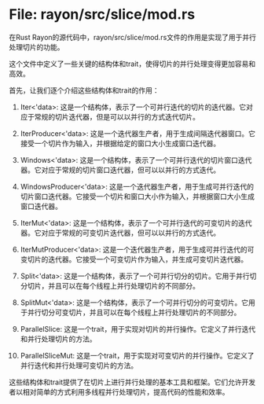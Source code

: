 # File: rayon/src/slice/mod.rs

在Rust Rayon的源代码中，rayon/src/slice/mod.rs文件的作用是实现了用于并行处理切片的功能。

这个文件中定义了一些关键的结构体和trait，使得切片的并行处理变得更加容易和高效。

首先，让我们逐个介绍这些结构体和trait的作用：

1. Iter<'data>: 这是一个结构体，表示了一个可并行迭代的切片的迭代器。它对应于常规的切片迭代器，但是可以以并行的方式迭代切片。

2. IterProducer<'data>: 这是一个迭代器生产者，用于生成间隔迭代器窗口。它接受一个切片作为输入，并根据给定的窗口大小生成窗口迭代器。

3. Windows<'data>: 这是一个结构体，表示了一个可并行迭代的切片窗口迭代器。它对应于常规的切片窗口迭代器，但可以以并行的方式迭代。

4. WindowsProducer<'data>: 这是一个迭代器生产者，用于生成可并行迭代的切片窗口迭代器。它接受一个切片和窗口大小作为输入，并根据窗口大小生成窗口迭代器。

5. IterMut<'data>: 这是一个结构体，表示了一个可并行迭代的可变切片的迭代器。它对应于常规的可变切片迭代器，但可以以并行的方式迭代。

6. IterMutProducer<'data>: 这是一个迭代器生产者，用于生成可并行迭代的可变切片的迭代器。它接受一个可变切片作为输入，并生成可变切片迭代器。

7. Split<'data>: 这是一个结构体，表示了一个可并行切分的切片。它用于并行切分切片，并且可以在每个线程上并行处理切片的不同部分。

8. SplitMut<'data>: 这是一个结构体，表示了一个可并行切分的可变切片。它用于并行切分可变切片，并且可以在每个线程上并行处理切片的不同部分。

9. ParallelSlice<T>: 这是一个trait，用于实现对切片的并行操作。它定义了并行迭代和并行处理切片的方法。

10. ParallelSliceMut<T>: 这是一个trait，用于实现对可变切片的并行操作。它定义了并行迭代和并行处理可变切片的方法。

这些结构体和trait提供了在切片上进行并行处理的基本工具和框架。它们允许开发者以相对简单的方式利用多线程并行处理切片，提高代码的性能和效率。

